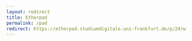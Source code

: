 ```yaml
---
layout: redirect
title: Etherpad
permalink: /pad
redirect: https://etherpad.studiumdigitale.uni-frankfurt.de/p/24rw
---
```

